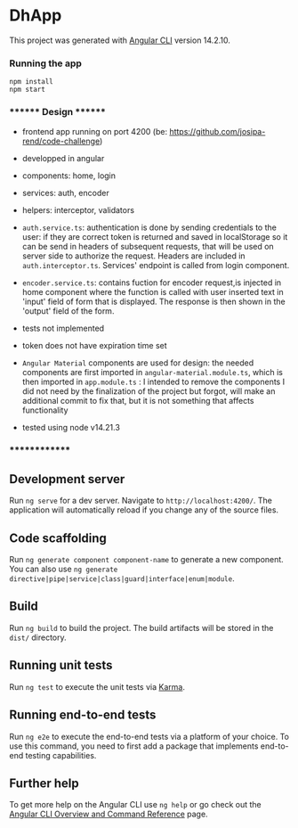 # DhApp

This project was generated with [Angular CLI](https://github.com/angular/angular-cli) version 14.2.10.

### Running the app

`npm install` \
`npm start`

### ****** Design ******

- frontend app running on port 4200 (be: https://github.com/josipa-rend/code-challenge)
- developped in angular
- components: home, login
- services: auth, encoder
- helpers: interceptor, validators

- `auth.service.ts`: authentication is done by sending credentials to the user: if they are correct token is returned and saved in localStorage so it can be send in headers of subsequent requests, that will be used on server side to authorize the request. Headers are included in `auth.interceptor.ts`. Services' endpoint is called from login component.

- `encoder.service.ts`: contains fuction for encoder request,is injected in home component where the function is called with user inserted text in 'input' field of form that is displayed. The response is then shown in the 'output' field of the form.

- tests not implemented

- token does not have expiration time set

- `Angular Material` components are used for design: the needed components are first imported in `angular-material.module.ts`, which is then imported in `app.module.ts` : I intended to remove the components I did not need by the finalization of the project but forgot, will make an additional commit to fix that, but it is not something that affects functionality

- tested using node v14.21.3

### ************


## Development server

Run `ng serve` for a dev server. Navigate to `http://localhost:4200/`. The application will automatically reload if you change any of the source files.

## Code scaffolding

Run `ng generate component component-name` to generate a new component. You can also use `ng generate directive|pipe|service|class|guard|interface|enum|module`.

## Build

Run `ng build` to build the project. The build artifacts will be stored in the `dist/` directory.

## Running unit tests

Run `ng test` to execute the unit tests via [Karma](https://karma-runner.github.io).

## Running end-to-end tests

Run `ng e2e` to execute the end-to-end tests via a platform of your choice. To use this command, you need to first add a package that implements end-to-end testing capabilities.

## Further help

To get more help on the Angular CLI use `ng help` or go check out the [Angular CLI Overview and Command Reference](https://angular.io/cli) page.


<!-- cd /Applications
open -a "Google Chrome" --args --disable-web-security --disable-gpu --user-data-dir=~/chromeTemp --disable-site-isolation-trials -->

